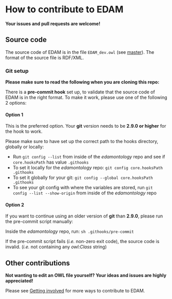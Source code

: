 # How to contribute to EDAM

__Your issues and pull requests are welcome!__


## Source code

The source code of EDAM is in the file `EDAM_dev.owl` (see [master](https://github.com/edamontology/edamontology/blob/master/EDAM_dev.owl)). The format of the source file is RDF/XML.


### Git setup

__Please make sure to read the following when you are cloning this repo:__

There is a __pre-commit hook__ set up, to validate that the source code of EDAM is in the right format. To make it work, please use one of the following 2 options:


#### Option 1

This is the preferred option. Your __git__ version needs to be __2.9.0 or higher__ for the hook to work.

Please make sure to have set up the correct path to the hooks directory, globally or locally:

* Run `git config --list` from inside of the _edamontology_ repo and see if `core.hooksPath` has value `.githooks`
* To set it locally for the _edamontology_ repo: `git config core.hooksPath .githooks`
* To set it globally for your git: `git config --global core.hooksPath .githooks`
* To see your git config with where the variables are stored, run `git config --list --show-origin` from inside of the _edamontology_ repo


#### Option 2

If you want to continue using an older version of __git__ than __2.9.0__, please run the pre-commit script manually:

Inside the _edamontology_ repo, run: `sh .githooks/pre-commit`

If the pre-commit script fails (_i.e._ non-zero exit code), the source code is invalid. (_i.e._ not containing any _owl:Class_ string)


## Other contributions

__Not wanting to edit an OWL file yourself? Your ideas and issues are highly appreciated!__

Please see [Getting involved](https://edamontologydocs.readthedocs.io/en/latest/getting_involved.html) for more ways to contribute to EDAM.
